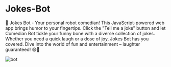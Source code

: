 # Jokes-Bot
🤖 Jokes Bot - Your personal robot comedian! This JavaScript-powered web app brings humor to your fingertips. Click the "Tell me a joke" button and let Comedian Bot tickle your funny bone with a diverse collection of jokes. Whether you need a quick laugh or a dose of joy, Jokes Bot has you covered. Dive into the world of fun and entertainment – laughter guaranteed! 😄🤖 



![bot](https://github.com/Iulia2191/Jokes-Bot/assets/125976840/8b232d8a-ac17-4864-9834-a558851a104c)
